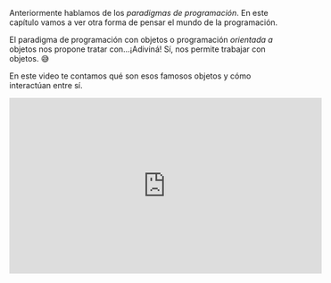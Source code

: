 Anteriormente hablamos de los _paradigmas de programación_. En este capítulo vamos a ver otra forma de pensar el mundo de la programación.

El paradigma de programación con objetos o programación _orientada a_ objetos nos propone tratar con…¡Adiviná! Sí, nos permite trabajar con objetos. :sweat_smile:

En este video te contamos qué son esos famosos objetos y cómo interactúan entre sí.

<iframe width="560" height="315" src="https://www.youtube.com/embed/wHKZ3wtrB4E?ecver=1" frameborder="0" allow="autoplay; encrypted-media" allowfullscreen></iframe>